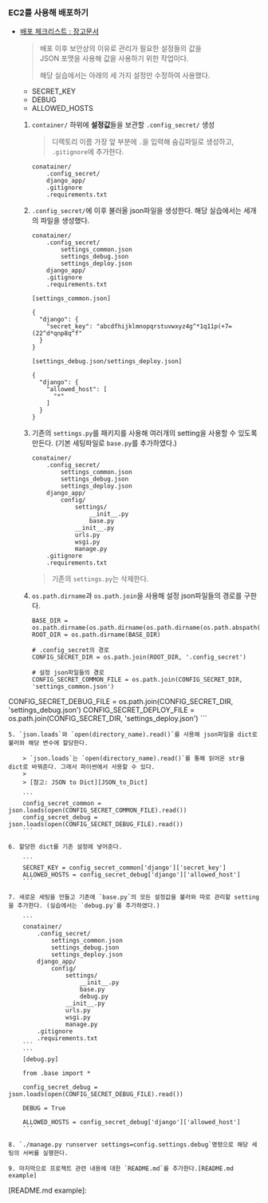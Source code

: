 ### EC2를 사용해 배포하기

- [배포 체크리스트 : 장고문서][Deployment checklist]

	> 배포 이후 보안상의 이유로 관리가 필요한 설정들의 값을  
	> JSON 포맷을 사용해 값을 사용하기 위한 작업이다.  
	>   
	> 해당 실습에서는 아래의 세 가지 설정만 수정하여 사용했다.

	- SECRET_KEY
	- DEBUG
	- ALLOWED_HOSTS
		
	1. `container/` 하위에 **설정값**들을 보관할 `.config_secret/` 생성

		> 디렉토리 이름 가장 앞 부분에 `.`을 입력해 숨김파일로 생성하고, `.gitignore`에 추가한다.
		
		```
		conatainer/
			.config_secret/
			django_app/
			.gitignore
			.requirements.txt
		```
		
	2. `.config_secret/`에 이후 불러올 json파일을 생성한다. 해당 실습에서는 세개의 파일을 생성했다.

		```
		conatainer/
			.config_secret/
				settings_common.json
				settings_debug.json
				settings_deploy.json
			django_app/
			.gitignore
			.requirements.txt
		```
		```
		[settings_common.json]
		
		{
		  "django": {
		    "secret_key": "abcdfhijklmnopqrstuvwxyz4g^*1q11p(+7=(22^d*qnp8q^f"
		  }
		}
		```
		```
		[settings_debug.json/settings_deploy.json]
		
		{
		  "django": {
		    "allowed_host": [
		      "*"
		    ]
		  }
		}
		```
	
	3. 기존의 `settings.py`를 패키지를 사용해 여러개의 setting을 사용할 수 있도록 만든다. (기본 세팅파일로 `base.py`를 추가하였다.)

		```
		conatainer/
			.config_secret/
				settings_common.json
				settings_debug.json
				settings_deploy.json
			django_app/
				config/
					settings/
						__init__.py
						base.py
					__init__.py
					urls.py
					wsgi.py
					manage.py
			.gitignore
			.requirements.txt
		```
		
		> 기존의 `settings.py`는 삭제한다.

	4. `os.path.dirname`과 `os.path.join`을 사용해 설정 json파일들의 경로를 구한다.

		```
		BASE_DIR = os.path.dirname(os.path.dirname(os.path.dirname(os.path.abspath(__file__))))
		ROOT_DIR = os.path.dirname(BASE_DIR)
		
		# .config_secret의 경로
		CONFIG_SECRET_DIR = os.path.join(ROOT_DIR, '.config_secret')
		
		# 설정 json파일들의 경로
		CONFIG_SECRET_COMMON_FILE = os.path.join(CONFIG_SECRET_DIR, 'settings_common.json')
CONFIG_SECRET_DEBUG_FILE = os.path.join(CONFIG_SECRET_DIR, 'settings_debug.json')
CONFIG_SECRET_DEPLOY_FILE = os.path.join(CONFIG_SECRET_DIR, 'settings_deploy.json')
		```
		
	5. `json.loads`와 `open(directory_name).read()`를 사용해 json파일을 dict로 불러와 해당 변수에 할당한다.
		
		> `json.loads`는 `open(directory_name).read()`를 통해 읽어온 str을 dict로 바꿔준다. 그래서 파이썬에서 사용할 수 있다.
		>
		> [참고: JSON to Dict][JSON_to_Dict]
		
		```
		config_secret_common = json.loads(open(CONFIG_SECRET_COMMON_FILE).read())
		config_secret_debug = json.loads(open(CONFIG_SECRET_DEBUG_FILE).read())
		```
	
	6. 할당한 dict를 기존 설정에 넣어준다.

		```
		SECRET_KEY = config_secret_common['django']['secret_key']
		ALLOWED_HOSTS = config_secret_debug['django']['allowed_host']
		```
		
	7. 새로운 세팅을 만들고 기존에 `base.py`의 모든 설정값을 불러와 따로 관리할 setting을 추가한다. (실습에서는 `debug.py`를 추가하였다.)

		```
		conatainer/
			.config_secret/
				settings_common.json
				settings_debug.json
				settings_deploy.json
			django_app/
				config/
					settings/
						__init__.py
						base.py
						debug.py
					__init__.py
					urls.py
					wsgi.py
					manage.py
			.gitignore
			.requirements.txt
		```
		```
		[debug.py]
		
		from .base import *

		config_secret_debug = json.loads(open(CONFIG_SECRET_DEBUG_FILE).read())
		
		DEBUG = True
		
		ALLOWED_HOSTS = config_secret_debug['django']['allowed_host']
		```
		
	8. `./manage.py runserver settings=config.settings.debug`명령으로 해당 세팅의 서버를 실행한다.

	9. 마지막으로 프로젝트 관련 내용에 대한 `README.md`를 추가한다.[README.md example]

[Deployment checklist]: https://docs.djangoproject.com/en/1.11/howto/deployment/checklist/

[JSON_to_Dict]: https://godjango.com/blog/working-with-json-and-django/

[README.md example]: 